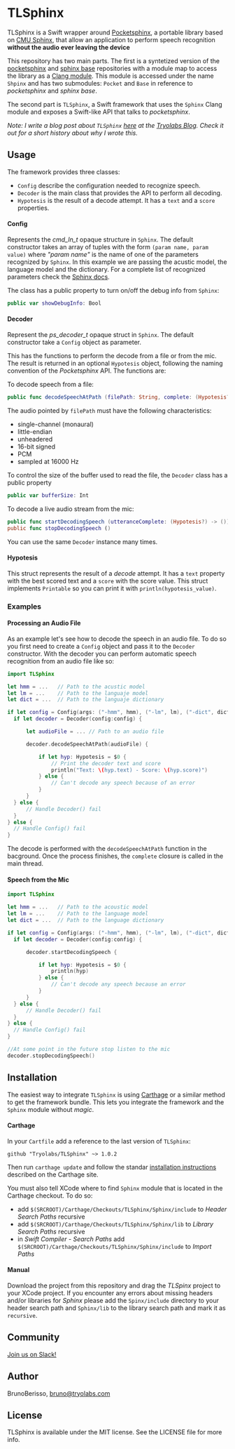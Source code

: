 # TLSphinx

TLSphinx is a Swift wrapper around [Pocketsphinx], a portable library based on [CMU Sphinx], that allow an application to perform speech recognition **without the audio ever leaving the device**

This repository has two main parts. The first is a syntetized version of the [pocketsphinx](http://sourceforge.net/projects/cmusphinx/files/pocketsphinx/5prealpha/) and [sphinx base] repositories with a module map to access the library as a [Clang module]. This module is accessed under the name `Shpinx` and has two submodules: `Pocket` and `Base` in reference to _pocketsphinx_ and _sphinx base_.

The second part is `TLSphinx`, a Swift framework that uses the `Sphinx` Clang module and exposes a Swift-like API that talks to _pocketsphinx_.

_Note: I write a blog post about `TLSphinx` [here](http://blog.tryolabs.com/2015/06/15/tlsphinx-automatic-speech-recognition-asr-in-swift/) at the [Tryolabs Blog]. Check it out for a short history about why I wrote this._

## Usage

The framework provides three classes:
- `Config` describe the configuration needed to recognize speech.
- `Decoder` is the main class that provides the API to perform all decoding.
- `Hypotesis` is the result of a decode attempt. It has a `text` and a `score` properties.

#### Config

Represents the _cmd_ln_t_ opaque structure in `Sphinx`. The default constructor takes an array of tuples with the form `(param name, param value)` where _"param name"_ is the name of one of the parameters recognized by `Sphinx`. In this example we are passing the acustic model, the language model and the dictionary. For a complete list of recognized parameters check the [Sphinx docs].

The class has a public property to turn on/off the debug info from `Sphinx`:
```swift
public var showDebugInfo: Bool
```

#### Decoder

Represent the _ps_decoder_t_ opaque struct in `Sphinx`. The default constructor take a `Config` object as parameter.

This has the functions to perform the decode from a file or from the mic. The result is returned in an optional `Hypotesis` object, following the naming convention of the _Pocketsphinx_ API. The functions are:

To decode speech from a file:
```swift
public func decodeSpeechAtPath (filePath: String, complete: (Hypotesis?) -> ())
```
The audio pointed by `filePath` must have the following characteristics:
- single-channel (monaural)
- little-endian
- unheadered
- 16-bit signed
- PCM
- sampled at 16000 Hz

To control the size of the buffer used to read the file, the `Decoder` class has a public property
```swift
public var bufferSize: Int
```

To decode a live audio stream from the mic:
```swift
public func startDecodingSpeech (utteranceComplete: (Hypotesis?) -> ())
public func stopDecodingSpeech ()
```

You can use the same `Decoder` instance many times.

#### Hypotesis

This struct represents the result of a _decode_ attempt. It has a `text` property with the best scored text and a `score` with the score value. This struct implements `Printable` so you can print it with `println(hypotesis_value)`.

### Examples

#### Processing an Audio File

As an example let's see how to decode the speech in an audio file. To do so you first need to create a `Config` object and pass it to the `Decoder` constructor. With the decoder you can perform automatic speech recognition from an audio file like so:

```swift
import TLSphinx

let hmm = ...   // Path to the acustic model
let lm = ...    // Path to the languaje model
let dict = ...  // Path to the languaje dictionary

if let config = Config(args: ("-hmm", hmm), ("-lm", lm), ("-dict", dict)) {
  if let decoder = Decoder(config:config) {

      let audioFile = ... // Path to an audio file

      decoder.decodeSpeechAtPath(audioFile) {

          if let hyp: Hypotesis = $0 {
              // Print the decoder text and score
              println("Text: \(hyp.text) - Score: \(hyp.score)")
          } else {
              // Can't decode any speech because of an error
          }
      }
  } else {
      // Handle Decoder() fail
  }
} else {
  // Handle Config() fail
}
```
The decode is performed with the `decodeSpeechAtPath` function in the bacground. Once the process finishes,  the `complete` closure is called in the main thread.

#### Speech from the Mic

```swift
import TLSphinx

let hmm = ...   // Path to the acoustic model
let lm = ...    // Path to the language model
let dict = ...  // Path to the language dictionary

if let config = Config(args: ("-hmm", hmm), ("-lm", lm), ("-dict", dict)) {
  if let decoder = Decoder(config:config) {

      decoder.startDecodingSpeech {

          if let hyp: Hypotesis = $0 {
              println(hyp)
          } else {
              // Can't decode any speech because an error
          }
      }
  } else {
      // Handle Decoder() fail
  }
} else {
  // Handle Config() fail
}

//At some point in the future stop listen to the mic
decoder.stopDecodingSpeech()

```

## Installation

The easiest way to integrate `TLSphinx` is using [Carthage] or a similar method to get the framework bundle. This lets you integrate the framework and the `Sphinx` module without _magic_.

#### Carthage

In your `Cartfile` add a reference to the last version of `TLSphinx`:
````
github "Tryolabs/TLSphinx" ~> 1.0.2
````

Then run `carthage update` and follow the standar [installation instructions] described on the Carthage site.

You must also tell XCode where to find `Sphinx` module that is located in the Carthage checkout. To do so:
- add `$(SRCROOT)/Carthage/Checkouts/TLSphinx/Sphinx/include` to _Header Search Paths_ recursive
- add `$(SRCROOT)/Carthage/Checkouts/TLSphinx/Sphinx/lib` to _Library Search Paths_ recursive
- in _Swift Compiler - Search Paths_ add `$(SRCROOT)/Carthage/Checkouts/TLSphinx/Sphinx/include` to _Import Paths_

#### Manual

Download the project from this repository and drag the _TLSpinx_ project to your XCode project. If you encounter any errors about missing headers and/or libraries for _Sphinx_ please add the `Spinx/include` directory to your header search path and `Sphinx/lib` to the library search path and mark it as `recursive`.

## Community

[Join us on Slack!][slack-url]

## Author

BrunoBerisso, bruno@tryolabs.com

## License

TLSphinx is available under the MIT license. See the LICENSE file for more info.

[CMU Sphinx]: http://cmusphinx.sourceforge.net/
[Pocketsphinx]: http://cmusphinx.sourceforge.net/wiki/tutorialpocketsphinx
[sphinx base]: http://sourceforge.net/projects/cmusphinx/files/sphinxbase/5prealpha/
[Clang module]: http://clang.llvm.org/docs/Modules.html
[Sphinx docs]: http://cmusphinx.sourceforge.net/wiki/
[Tryolabs Blog]: http://blog.tryolabs.com/
[Carthage]: https://github.com/Carthage/Carthage
[installation instructions]: https://github.com/Carthage/Carthage#getting-started
[slack-url]: https://slackin-telsphinx.herokuapp.com/
